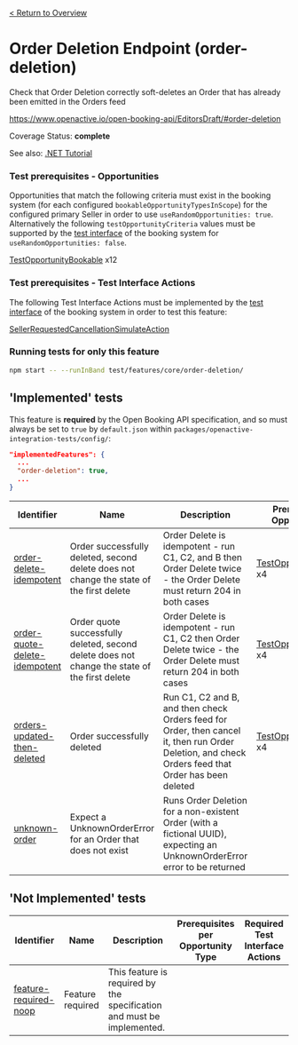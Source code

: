 [< Return to Overview](../../README.md)
# Order Deletion Endpoint (order-deletion)

Check that Order Deletion correctly soft-deletes an Order that has already been emitted in the Orders feed


https://www.openactive.io/open-booking-api/EditorsDraft/#order-deletion

Coverage Status: **complete**

See also: [.NET Tutorial](https://tutorials.openactive.io/open-booking-sdk/quick-start-guide/storebookingengine/day-6-orders-feed)
### Test prerequisites - Opportunities
Opportunities that match the following criteria must exist in the booking system (for each configured `bookableOpportunityTypesInScope`) for the configured primary Seller in order to use `useRandomOpportunities: true`. Alternatively the following `testOpportunityCriteria` values must be supported by the [test interface](https://openactive.io/test-interface/) of the booking system for `useRandomOpportunities: false`.

[TestOpportunityBookable](https://openactive.io/test-interface#TestOpportunityBookable) x12
### Test prerequisites - Test Interface Actions

The following Test Interface Actions must be implemented by the [test interface](https://openactive.io/test-interface/) of the booking system in order to test this feature:

[SellerRequestedCancellationSimulateAction](https://openactive.io/test-interface#SellerRequestedCancellationSimulateAction)


### Running tests for only this feature

```bash
npm start -- --runInBand test/features/core/order-deletion/
```



## 'Implemented' tests

This feature is **required** by the Open Booking API specification, and so must always be set to `true` by `default.json` within `packages/openactive-integration-tests/config/`:

```json
"implementedFeatures": {
  ...
  "order-deletion": true,
  ...
}
```

| Identifier | Name | Description | Prerequisites per Opportunity Type | Required Test Interface Actions |
|------------|------|-------------|---------------|-------------------|
| [order-delete-idempotent](./implemented/order-delete-idempotent-test.js) | Order successfully deleted, second delete does not change the state of the first delete | Order Delete is idempotent - run C1, C2, and B then Order Delete twice - the Order Delete must return 204 in both cases | [TestOpportunityBookable](https://openactive.io/test-interface#TestOpportunityBookable) x4 |  |
| [order-quote-delete-idempotent](./implemented/order-quote-delete-idempotent-test.js) | Order quote successfully deleted, second delete does not change the state of the first delete | Order Delete is idempotent - run C1, C2 then Order Delete twice - the Order Delete must return 204 in both cases | [TestOpportunityBookable](https://openactive.io/test-interface#TestOpportunityBookable) x4 |  |
| [orders-updated-then-deleted](./implemented/orders-updated-then-deleted-test.js) | Order successfully deleted | Run C1, C2 and B, and then check Orders feed for Order, then cancel it, then run Order Deletion, and check Orders feed that Order has been deleted | [TestOpportunityBookable](https://openactive.io/test-interface#TestOpportunityBookable) x4 | [SellerRequestedCancellationSimulateAction](https://openactive.io/test-interface#SellerRequestedCancellationSimulateAction) |
| [unknown-order](./implemented/unknown-order-test.js) | Expect a UnknownOrderError for an Order that does not exist | Runs Order Deletion for a non-existent Order (with a fictional UUID), expecting an UnknownOrderError error to be returned |  |  |



## 'Not Implemented' tests


| Identifier | Name | Description | Prerequisites per Opportunity Type | Required Test Interface Actions |
|------------|------|-------------|---------------|-------------------|
| [feature-required-noop](./not-implemented/feature-required-noop-test.js) | Feature required | This feature is required by the specification and must be implemented. |  |  |

